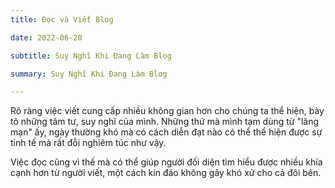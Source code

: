 ```yaml
---
title: Đọc và Viết Blog

date: 2022-06-20

subtitle: Suy Nghĩ Khi Đang Làm Blog

summary: Suy Nghĩ Khi Đang Làm Blog

---
```


Rõ ràng việc viết cung cấp nhiều không gian hơn cho chúng ta thể hiện, bày tỏ những tâm tư, suy nghĩ của mình. Những thứ mà mình tạm dùng từ "lãng mạn" ấy, ngày thường khó mà có cách diễn đạt nào có thể thể hiện được sự tinh tế mà rất đỗi nghiêm túc như vậy.

Việc đọc cũng vì thế mà có thể giúp người đối diện tìm hiểu được nhiều khía cạnh hơn từ người viết, một cách kín đáo không gây khó xử cho cả đôi bên.